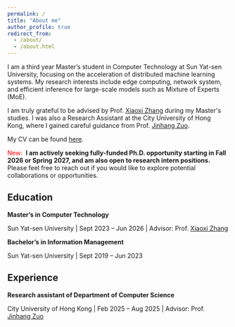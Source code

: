 ```yaml
---
permalink: /
title: "About me"
author_profile: true
redirect_from: 
  - /about/
  - /about.html
---
```


I am a third year Master’s student in Computer Technology at Sun Yat-sen University, focusing on the acceleration of distributed machine learning systems. My research interests include edge computing, network system, and efficient inference for large-scale models such as Mixture of Experts (MoE). 

I am truly grateful to be advised by Prof. [Xiaoxi Zhang](https://0xxz.github.io/) during my Master's studies. I was also a Research Assistant at the City University of Hong Kong, where I gained careful guidance from Prof. [Jinhang Zuo](https://jhzuo.github.io/).

My CV can be found [here](https://pointera.github.io/cv/).



<span style="color:red;">New: </span>  **I am actively seeking fully-funded Ph.D. opportunity starting in Fall 2026 or Spring 2027, and am also open to research intern positions.** Please feel free to reach out if you would like to explore potential collaborations or opportunities.



## Education

**Master’s in Computer Technology**

Sun Yat-sen University | Sept 2023 – Jun 2026  | Advisor: Prof. [Xiaoxi Zhang](https://0xxz.github.io/)

**Bachelor’s in Information Management**

Sun Yat-sen University | Sept 2019 – Jun 2023  



## Experience 

**Research assistant of Department of Computer Science**

City University of Hong Kong | Feb 2025 – Aug 2025  | Advisor: Prof. [Jinhang Zuo](https://jhzuo.github.io/)